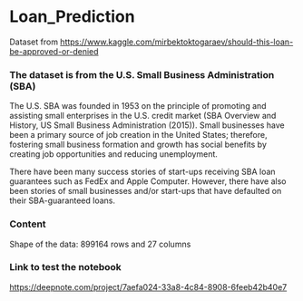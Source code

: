 # Loan_Prediction

Dataset from https://www.kaggle.com/mirbektoktogaraev/should-this-loan-be-approved-or-denied

### The dataset is from the U.S. Small Business Administration (SBA)

The U.S. SBA was founded in 1953 on the principle of promoting and assisting small enterprises in the U.S. credit market (SBA Overview and History, US Small Business Administration (2015)). Small businesses have been a primary source of job creation in the United States; therefore, fostering small business formation and growth has social benefits by creating job opportunities and reducing unemployment.

There have been many success stories of start-ups receiving SBA loan guarantees such as FedEx and Apple Computer. However, there have also been stories of small businesses and/or start-ups that have defaulted on their SBA-guaranteed loans.

### Content
Shape of the data: 899164 rows and 27 columns

### Link to test the notebook
https://deepnote.com/project/7aefa024-33a8-4c84-8908-6feeb42b40e7